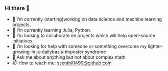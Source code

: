 ### Hi there 👋





- 🔭 I’m currently (starting)working on data science and machine learning projects.
- 🌱 I’m currently learning Julia, Python.
- 👯 I’m looking to collaborate on projects which will help open-source initiatives.
- 🤔 I’m looking for help with someone or something overcome my lighter-growing-in-a-dailybasis-imposter syndrome
- 💬 Ask me about anything but not about complex math
- 📫 How to reach me: ssenthil1490@github.com
